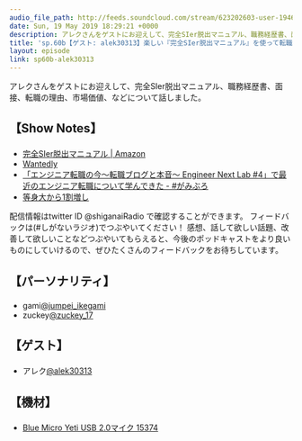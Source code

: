 ```yaml
---
audio_file_path: http://feeds.soundcloud.com/stream/623202603-user-194620696-sp60b-alek30313.mp3
date: Sun, 19 May 2019 18:29:21 +0000
description: アレクさんをゲストにお迎えして、完全SIer脱出マニュアル、職務経歴書、面接、転職の理由、市場価値、などについて話しました。
title: 'sp.60b【ゲスト: alek30313】楽しい『完全SIer脱出マニュアル』を使って転職活動してみたら内定が出た話'
layout: episode
link: sp60b-alek30313
---
```


<p><span>アレクさんをゲストにお迎えして、完全SIer脱出マニュアル、職務経歴書、面接、転職の理由、市場価値、などについて話しました。</span></p>
<h2>
  <p>【Show Notes】</p>
</h2>
<ul>
  <li><a href="https://www.amazon.co.jp/dp/486354281X" target="_blank">完全SIer脱出マニュアル | Amazon</a></li>
  <li><a href="https://www.wantedly.com/" target="_blank">Wantedly</a></li>
  <li><a href="https://jumpei-ikegami.hatenablog.com/entry/2019/04/25/205551" target="_blank">「エンジニア転職の今〜転職ブログと本音〜 Engineer Next Lab #4」で最近のエンジニア転職について学んできた - #がみぶろ</a></li>
  <li><a href="https://alek3.hatenablog.com/" target="_blank">等身大から1割増し</a></li>
</ul>
<p><span>
  配信情報はtwitter ID @shiganaiRadio で確認することができます。
  フィードバックは(#しがないラジオ)でつぶやいてください！
  感想、話して欲しい話題、改善して欲しいことなどつぶやいてもらえると、今後のポッドキャストをより良いものにしていけるので、ぜひたくさんのフィードバックをお待ちしています。
</span></p>
<h2>
  <p>【パーソナリティ】</p>
</h2>
<ul>
  <li>gami<a href="https://twitter.com/jumpei_ikegami" target="_blank">@jumpei_ikegami</a></li>
  <li>zuckey<a href="https://twitter.com/zuckey_17" target="_blank">@zuckey_17</a></li>
</ul>
<h2>
  <p>【ゲスト】</p>
</h2>
<ul>
  <li>アレク<a href="https://twitter.com/alek30313" target="_blank">@alek30313</a></li>
</ul>
<h2>
  <p>【機材】</p>
</h2>
<ul>
  <li><a href="http://amzn.to/2tlkud3" target="_blank">Blue Micro Yeti USB 2.0マイク 15374</a></li>
</ul>

